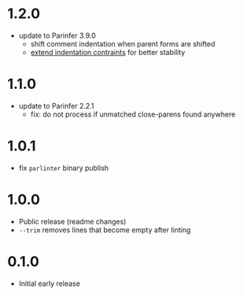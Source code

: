 # 1.2.0

- update to Parinfer 3.9.0
  - shift comment indentation when parent forms are shifted
  - [extend indentation contraints](https://github.com/shaunlebron/parinfer/blob/master/lib/test/cases/paren-mode.md#extending-indentation-constraints) for better stability

# 1.1.0

- update to Parinfer 2.2.1
  - fix: do not process if unmatched close-parens found anywhere

# 1.0.1

- fix `parlinter` binary publish

# 1.0.0

- Public release (readme changes)
- `--trim` removes lines that become empty after linting

# 0.1.0

- Initial early release
